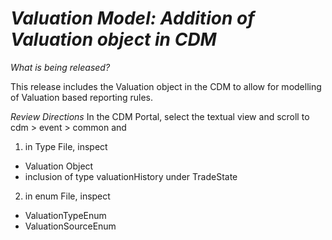 # *Valuation Model: Addition of Valuation object in CDM*

_What is being released?_

This release includes the Valuation object in the CDM to allow for modelling of Valuation based reporting rules.

_Review Directions_
In the CDM Portal, select the textual view and scroll to cdm > event > common and 
1. in Type File, inspect

  - Valuation Object
  - inclusion of type valuationHistory under TradeState

2. in enum File, inspect
  - ValuationTypeEnum
  - ValuationSourceEnum
